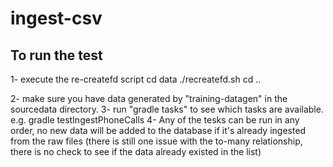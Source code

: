 # ingest-csv

## To run the test
1- execute the re-createfd script
   cd data
   ./recreatefd.sh
   cd ..
   
2- make sure you have data generated by "training-datagen" in the sourcedata directory.
3- run "gradle tasks" to see which tasks are available.
   e.g.
      gradle testIngestPhoneCalls
4- Any of the tesks can be run in any order, no new data will be added to the database if it's already ingested from the raw files
   (there is still one issue with the to-many relationship, there is no check to see if the data already existed in the list)
   
   
